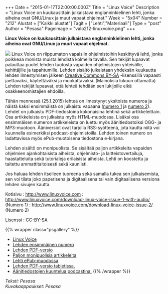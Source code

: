 +++
Date = "2015-01-17T22:00:00.000Z"
Title = "Linux Voice"
Description = "Linux Voice on kuukausittain julkaistava englanninkielinen lehti, jonka aiheina ovat GNU/Linux ja muut vapaat ohjelmat."
Week = "5x04"
Number = "212"
Alustat = ["Kaikki alustat"]
Tagit = ["Lehti","Materiaali"]
Type = "post"
Author = "Pesasa"
Pageimage = "valo212-linuxvoice.png"
+++


**Linux Voice on kuukausittain julkaistava englanninkielinen lehti,
jonka aiheina ovat GNU/Linux ja muut vapaat ohjelmat.**

![ ](/images/valo212-linuxvoice.png "fig:valo212-linuxvoice.png") Linux Voice on
riippumaton vapaisiin ohjelmistoihin keskittyvä lehti, jonka poikkeaa
monista muista lehdistä kolmella tavalla. Sen tekijät lupaavat palauttaa
puolet lehden tuotosta vapaiden ohjelmistojen yhteisölle, kehittäjille
ja tapahtumille. Lehden sisältö julkaistaan yhdeksän kuukautta lehden
ilmestymisen jälkeen [Creative Commons
BY-SA](https://creativecommons.org/licenses/by-sa/3.0/) -lisenssillä
vapaasti jaettavaksi, käytettäväksi ja muokattavaksi. (Mainoksia lukuun
ottamatta) Lehden tekijät lupaavat, että lehteä tehdään sen lukijoille
eikä osakkeenomistajien ehdoilla.

Tähän mennessä (25.1.2015) lehteä on ilmestynyt yksitoista numeroa ja
näistä kaksi ensimmäistä on julkaistu vapaana ([numero
1](http://www.linuxvoice.com/download-linux-voice-issue-1-with-audio/)
ja [numero 2](http://www.linuxvoice.com/download-linux-voice-issue-2/)).
Lehdet on julkaistu PDF-tiedostoina kokonaisina lehtinä sekä
artikkeleittain. Osa artikkeleista on julkaistu myös HTML-muodossa.
Lisäksi osa ensimmäisen numeron artikkeleista on luettu myös
äänitiedostoiksi OGG- ja MP3-muotoon. Ääniversiot ovat tarjolla
RSS-syötteenä, jota kautta niitä voi kuunnella esimerkiksi
podcast-ohjelmistoilla. Lehden toinen numero on ladattavissa myös
ePub-muotoisena tiedostona e-kirjana.

Lehden sisältö on monipuolista. Se sisältää paljon artikkeleita vapaiden
ohjelmien ajankohtaisista aiheista, ohjelmisto- ja laitteistovertailuja,
haastatteluita sekä tutorialeja erilaisista aiheista. Lehti on koostettu
ja taitettu ammattitaitoisesti sekä kauniisti.

Jos haluaa lehden itselleen tuoreena sekä samalla tukea sen
julkaisemista, sen voi tilata joko paperisena ja digitaalisena tai vain
digitaalisena versiona lehden sivujen kautta.

Kotisivu
:   <http://www.linuxvoice.com>
:   <http://www.linuxvoice.com/download-linux-voice-issue-1-with-audio/>
    (Numero 1)
:   <http://www.linuxvoice.com/download-linux-voice-issue-2/> (Numero 2)

Lisenssi
:   [CC-BY-SA](https://creativecommons.org/licenses/by-sa/3.0/)

{{% wrapper class="psgallery" %}}
-   [Linux Voice](/images/linuxvoice-1.jpg)
-   [Lehden ensimmäinen numero](/images/linuxvoice-2.jpg)
-   [Lehden PDF-versio](/images/linuxvoice-3.jpg)
-   [Paljon monipuolisia artikkeleita](/images/linuxvoice-4.jpg)
-   [Lehti ePub-muodossa](/images/linuxvoice-5.png)
-   [Lehden PDF-versio tabletissa.](/images/linuxvoice-6.png)
-   [Äänitiedostojen kuuntelua podcastina.](/images/linuxvoice-7.jpg)
{{% /wrapper %}}

*Teksti: Pesasa* <br />
*Kuvakaappaukset: Pesasa*


